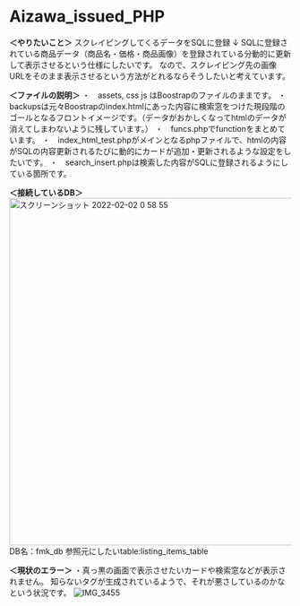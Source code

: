 # Aizawa_issued_PHP
**＜やりたいこと＞**
スクレイピングしてくるデータをSQLに登録
↓
SQLに登録されている商品データ（商品名・価格・商品画像）を登録されている分動的に更新して表示させるという仕様にしたいです。
なので、スクレイピング先の画像URLをそのまま表示させるという方法がとれるならそうしたいと考えています。



**＜ファイルの説明＞**
・　assets, css js はBoostrapのファイルのままです。
・　backupsは元々Boostrapのindex.htmlにあった内容に検索窓をつけた現段階のゴールとなるフロントイメージです。（データがおかしくなってhtmlのデータが消えてしまわないように残しています。）
・　funcs.phpでfunctionをまとめています。
・　index_html_test.phpがメインとなるphpファイルで、htmlの内容がSQLの内容更新されるたびに動的にカードが追加・更新されるような設定をしたいです。
・　search_insert.phpは検索した内容がSQLに登録されるようにしている箇所です。



**＜接続しているDB＞**
<img width="620" alt="スクリーンショット 2022-02-02 0 58 55" src="https://user-images.githubusercontent.com/95159204/152004098-c599121d-5538-4425-b46b-53948334d509.png">
DB名：fmk_db
参照元にしたいtable:listing_items_table



**＜現状のエラー＞**
・真っ黒の画面で表示させたいカードや検索窓などが表示されません。
知らない<img>タグが生成されているようで、それが悪さしているのかなという状況です。
![IMG_3455](https://user-images.githubusercontent.com/95159204/152002484-393fe042-6293-421c-b118-a91594fd006b.PNG)
